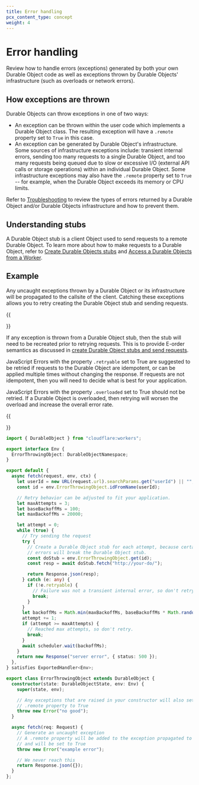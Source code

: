 ```yaml
---
title: Error handling
pcx_content_type: concept
weight: 4
---
```


# Error handling

Review how to handle errors (exceptions) generated by both your own Durable Object code as well as exceptions thrown by Durable Objects' infrastructure (such as overloads or network errors).

## How exceptions are thrown

Durable Objects can throw exceptions in one of two ways:

- An exception can be thrown within the user code which implements a Durable Object class. The resulting exception will have a `.remote` property set to `True` in this case.
- An exception can be generated by Durable Object's infrastructure.  Some sources of infrastructure exceptions include: transient internal errors, sending too many requests to a single Durable Object, and too many requests being queued due to slow or excessive I/O (external API calls or storage operations) within an individual Durable Object.  Some infrastructure exceptions may also have the `.remote` property set to `True` -- for example, when the Durable Object exceeds its memory or CPU limits.

Refer to [Troubleshooting](/durable-objects/observability/troubleshooting/) to review the types of errors returned by a Durable Object and/or Durable Objects infrastructure and how to prevent them.

## Understanding stubs

A Durable Object stub is a client Object used to send requests to a remote Durable Object. To learn more about how to make requests to a Durable Object, refer to [Create Durable Objects stubs](/durable-objects/best-practices/create-durable-object-stubs-and-send-requests/) and [Access a Durable Objects from a Worker](/durable-objects/best-practices/access-durable-objects-from-a-worker/).

## Example

Any uncaught exceptions thrown by a Durable Object or its infrastructure will be propagated to the callsite of the client. Catching these exceptions allows you to retry creating the Durable Object stub and sending requests.

{{<Aside type="note" header="Durable Object stubs">}}

If any exception is thrown from a Durable Object stub, then the stub will need to be recreated prior to retrying requests. This is to provide E-order semantics as discussed in [create Durable Object stubs and send requests](/durable-objects/best-practices/create-durable-object-stubs-and-send-requests/#create-durable-object-stubs-and-send-requests).

JavaScript Errors with the property `.retryable` set to True are suggested to be retried if requests to the Durable Object are idempotent, or can be applied multiple times without changing the response. If requests are not idempotent, then you will need to decide what is best for your application.

JavaScript Errors with the property `.overloaded` set to True should not be retried. If a Durable Object is overloaded, then retrying will worsen the overload and increase the overall error rate.

{{</Aside>}}

```ts
import { DurableObject } from "cloudflare:workers";

export interface Env {
  ErrorThrowingObject: DurableObjectNamespace;
}

export default {
  async fetch(request, env, ctx) {
    let userId = new URL(request.url).searchParams.get("userId") || "";
    const id = env.ErrorThrowingObject.idFromName(userId);

    // Retry behavior can be adjusted to fit your application.
    let maxAttempts = 3;
    let baseBackoffMs = 100;
    let maxBackoffMs = 20000;

    let attempt = 0;
    while (true) {
      // Try sending the request
      try {
        // Create a Durable Object stub for each attempt, because certain types of
        // errors will break the Durable Object stub.
        const doStub = env.ErrorThrowingObject.get(id);
        const resp = await doStub.fetch("http://your-do/");

        return Response.json(resp);
      } catch (e: any) {
        if (!e.retryable) {
          // Failure was not a transient internal error, so don't retry.
          break;
        }
      }
      let backoffMs = Math.min(maxBackoffMs, baseBackoffMs * Math.random() * Math.pow(2, attempt));
      attempt += 1;
      if (attempt >= maxAttempts) {
        // Reached max attempts, so don't retry.
        break;
      }
      await scheduler.wait(backoffMs);
    }
    return new Response("server error", { status: 500 });
  },
} satisfies ExportedHandler<Env>;

export class ErrorThrowingObject extends DurableObject {
  constructor(state: DurableObjectState, env: Env) {
    super(state, env);

    // Any exceptions that are raised in your constructor will also set the
    // .remote property to True
    throw new Error("no good");
  }

  async fetch(req: Request) {
    // Generate an uncaught exception
    // A .remote property will be added to the exception propagated to the caller
    // and will be set to True
    throw new Error("example error");

    // We never reach this
    return Response.json({});
  }
};
```

